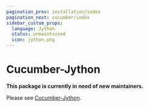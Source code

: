 ```yaml
---
pagination_prev: installation/index
pagination_next: cucumber/index
sidebar_custom_props:
  language: Jython
  status: unmaintained
  icon: jython.png
---
```


# Cucumber-Jython

**This package is currently in need of new maintainers.**

Please see [Cucumber-Jython](https://github.com/cucumber/cucumber-jvm-jython).
